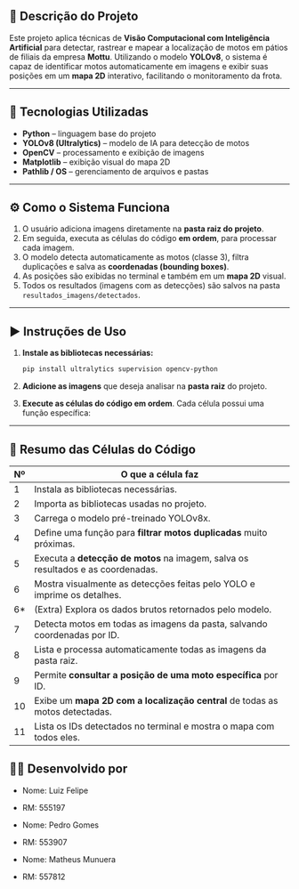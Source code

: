 ## 📌 Descrição do Projeto

Este projeto aplica técnicas de **Visão Computacional com Inteligência Artificial** para detectar, rastrear e mapear a localização de motos em pátios de filiais da empresa **Mottu**. Utilizando o modelo **YOLOv8**, o sistema é capaz de identificar motos automaticamente em imagens e exibir suas posições em um **mapa 2D** interativo, facilitando o monitoramento da frota.

---

## 🧪 Tecnologias Utilizadas

- **Python** – linguagem base do projeto  
- **YOLOv8 (Ultralytics)** – modelo de IA para detecção de motos  
- **OpenCV** – processamento e exibição de imagens     
- **Matplotlib** – exibição visual do mapa 2D  
- **Pathlib / OS** – gerenciamento de arquivos e pastas

---

## ⚙️ Como o Sistema Funciona

1. O usuário adiciona imagens diretamente na **pasta raiz do projeto**.
2. Em seguida, executa as células do código **em ordem**, para processar cada imagem.
3. O modelo detecta automaticamente as motos (classe 3), filtra duplicações e salva as **coordenadas (bounding boxes)**.
4. As posições são exibidas no terminal e também em um **mapa 2D** visual.
5. Todos os resultados (imagens com as detecções) são salvos na pasta `resultados_imagens/detectados`.

---

## ▶️ Instruções de Uso

1. **Instale as bibliotecas necessárias:**
   ```bash
   pip install ultralytics supervision opencv-python
   ```

2. **Adicione as imagens** que deseja analisar na **pasta raiz** do projeto.

3. **Execute as células do código em ordem**. Cada célula possui uma função específica:

---

## 🧩 Resumo das Células do Código

| Nº | O que a célula faz                                                                 |
|----|------------------------------------------------------------------------------------|
| 1  | Instala as bibliotecas necessárias.                                                |
| 2  | Importa as bibliotecas usadas no projeto.                                          |
| 3  | Carrega o modelo pré-treinado YOLOv8x.                                             |
| 4  | Define uma função para **filtrar motos duplicadas** muito próximas.                |
| 5  | Executa a **detecção de motos** na imagem, salva os resultados e as coordenadas.   |
| 6  | Mostra visualmente as detecções feitas pelo YOLO e imprime os detalhes.            |
| 6* | (Extra) Explora os dados brutos retornados pelo modelo.                            |
| 7  | Detecta motos em todas as imagens da pasta, salvando coordenadas por ID.           |
| 8  | Lista e processa automaticamente todas as imagens da pasta raiz.                   |
| 9  | Permite **consultar a posição de uma moto específica** por ID.                     |
| 10 | Exibe um **mapa 2D com a localização central** de todas as motos detectadas.       |
| 11 | Lista os IDs detectados no terminal e mostra o mapa com todos eles.                |


## 👨‍💻 Desenvolvido por

- Nome: Luiz Felipe
- RM: 555197

- Nome: Pedro Gomes
- RM: 553907

- Nome: Matheus Munuera 
- RM: 557812
